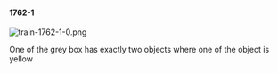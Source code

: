 #### 1762-1
![train-1762-1-0.png](https://github.com/lil-lab/nlvr/raw/master/nlvr/train/images/51/train-1762-1-0.png "train-1762-1-0.png")

One of the grey box has exactly two objects where one of the object is yellow